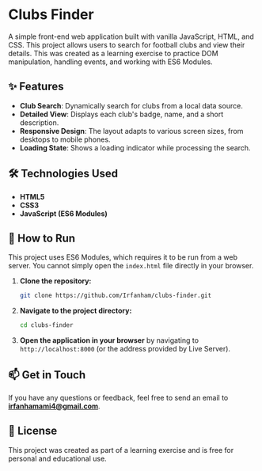 # Clubs Finder

A simple front-end web application built with vanilla JavaScript, HTML, and CSS. This project allows users to search for football clubs and view their details. This was created as a learning exercise to practice DOM manipulation, handling events, and working with ES6 Modules.

## ✨ Features

- **Club Search**: Dynamically search for clubs from a local data source.
- **Detailed View**: Displays each club's badge, name, and a short description.
- **Responsive Design**: The layout adapts to various screen sizes, from desktops to mobile phones.
- **Loading State**: Shows a loading indicator while processing the search.

## 🛠️ Technologies Used

- **HTML5**
- **CSS3**
- **JavaScript (ES6 Modules)**

## 🚀 How to Run

This project uses ES6 Modules, which requires it to be run from a web server. You cannot simply open the `index.html` file directly in your browser.

1.  **Clone the repository:**
    ```bash
    git clone https://github.com/Irfanham/clubs-finder.git
    ```

2.  **Navigate to the project directory:**
    ```bash
    cd clubs-finder
    ```
3.  **Open the application in your browser** by navigating to `http://localhost:8000` (or the address provided by Live Server).

## 📫 Get in Touch

If you have any questions or feedback, feel free to send an email to **irfanhamami4@gmail.com**.

## 📄 License

This project was created as part of a learning exercise and is free for personal and educational use.
